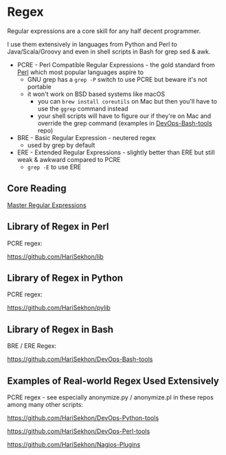# Regex

Regular expressions are a core skill for any half decent programmer.

I use them extensively in languages from Python and Perl to Java/Scala/Groovy and even in shell scripts in Bash
for grep sed & awk.

- PCRE - Perl Compatible Regular Expressions - the gold standard from [Perl](perl.md) which most popular languages aspire to
  - GNU grep has a `grep -P` switch to use PCRE but beware it's not portable
  - it won't work on BSD based systems like macOS
    - you can `brew install coreutils` on Mac but then you'll have to use the `ggrep` command instead
    - your shell scripts will have to figure our if they're on Mac and override the grep command (examples in [DevOps-Bash-tools](https://github.com/HariSekhon/DevOps-Bash-tools) repo)
- BRE - Basic Regular Expression - neutered regex
  - used by grep by default
- ERE - Extended Regular Expressions - slightly better than ERE but still weak & awkward compared to PCRE
  - `grep -E` to use ERE

## Core Reading

[Master Regular Expressions](https://www.amazon.com/Mastering-Regular-Expressions-Jeffrey-Friedl/dp/0596528124/)

## Library of Regex in Perl

PCRE regex:

https://github.com/HariSekhon/lib

## Library of Regex in Python

PCRE regex:

https://github.com/HariSekhon/pylib

## Library of Regex in Bash

BRE / ERE Regex:

https://github.com/HariSekhon/DevOps-Bash-tools

## Examples of Real-world Regex Used Extensively

PCRE regex - see especially anonymize.py / anonymize.pl in these repos among many other scripts:

https://github.com/HariSekhon/DevOps-Python-tools

https://github.com/HariSekhon/DevOps-Perl-tools

https://github.com/HariSekhon/Nagios-Plugins
